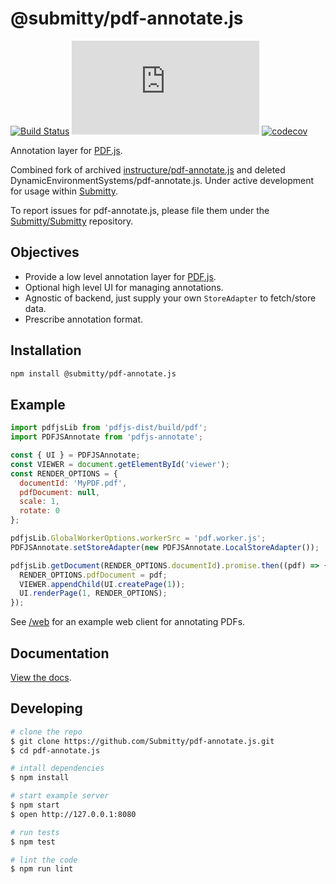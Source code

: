# @submitty/pdf-annotate.js

[![Build Status](https://github.com/Submitty/pdf-annotate.js/workflows/Test/badge.svg?branch=master&event=push)](https://github.com/Submitty/pdf-annotate.js/actions?query=workflow%3ATest+event%3Apush+branch%3Amaster)
[![npm version](https://img.shields.io/npm/v/@submitty/pdf-annotate.js)](https://npmjs.com/package/@submitty/pdf-annotate.js)
[![codecov](https://codecov.io/gh/Submitty/pdf-annotate.js/branch/master/graph/badge.svg)](https://codecov.io/gh/Submitty/pdf-annotate.js)

Annotation layer for [PDF.js](https://github.com/mozilla/pdf.js).

Combined fork of archived [instructure/pdf-annotate.js](https://github.com/instructure/pdf-annotate.js/) and deleted DynamicEnvironmentSystems/pdf-annotate.js. Under active development for usage within [Submitty](https://github.com/Submitty/Submitty).

To report issues for pdf-annotate.js, please file them under the [Submitty/Submitty](https://github.com/Submitty/Submitty) repository.

## Objectives

- Provide a low level annotation layer for [PDF.js](https://github.com/mozilla/pdf.js).
- Optional high level UI for managing annotations.
- Agnostic of backend, just supply your own `StoreAdapter` to fetch/store data.
- Prescribe annotation format.

## Installation

```bash
npm install @submitty/pdf-annotate.js
```

## Example

```js
import pdfjsLib from 'pdfjs-dist/build/pdf';
import PDFJSAnnotate from 'pdfjs-annotate';

const { UI } = PDFJSAnnotate;
const VIEWER = document.getElementById('viewer');
const RENDER_OPTIONS = {
  documentId: 'MyPDF.pdf',
  pdfDocument: null,
  scale: 1,
  rotate: 0
};

pdfjsLib.GlobalWorkerOptions.workerSrc = 'pdf.worker.js';
PDFJSAnnotate.setStoreAdapter(new PDFJSAnnotate.LocalStoreAdapter());

pdfjsLib.getDocument(RENDER_OPTIONS.documentId).promise.then((pdf) => {
  RENDER_OPTIONS.pdfDocument = pdf;
  VIEWER.appendChild(UI.createPage(1));
  UI.renderPage(1, RENDER_OPTIONS);
});
```

See [/web](https://github.com/Submitty/pdf-annotate.js/tree/master/web) for an example web client for annotating PDFs.

## Documentation

[View the docs](https://github.com/Submitty/pdf-annotate.js/tree/master/docs).

## Developing

```bash
# clone the repo
$ git clone https://github.com/Submitty/pdf-annotate.js.git
$ cd pdf-annotate.js

# intall dependencies
$ npm install

# start example server
$ npm start
$ open http://127.0.0.1:8080

# run tests
$ npm test

# lint the code
$ npm run lint
```
